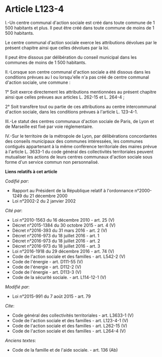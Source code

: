 # Article L123-4

I.-Un centre communal d'action sociale est créé dans toute commune de 1 500 habitants et plus. Il peut être créé dans toute
commune de moins de 1 500 habitants. 

Le centre communal d'action sociale exerce les attributions dévolues par le présent chapitre ainsi que celles dévolues par la
loi. 

Il peut être dissous par délibération du conseil municipal dans les communes de moins de 1 500 habitants. 

II.-Lorsque son centre communal d'action sociale a été dissous dans les conditions prévues au I ou lorsqu'elle n'a pas créé
de centre communal d'action sociale, une commune : 

1° Soit exerce directement les attributions mentionnées au présent chapitre ainsi que celles prévues aux articles L. 262-15
et L. 264-4 ; 

2° Soit transfère tout ou partie de ces attributions au centre intercommunal d'action sociale, dans les conditions prévues à
l'article L. 123-4-1. 

III.-Le statut des centres communaux d'action sociale de Paris, de Lyon et de Marseille est fixé par voie réglementaire. 

IV.-Sur le territoire de la métropole de Lyon, par délibérations concordantes des conseils municipaux des communes
intéressées, les communes contiguës appartenant à la même conférence territoriale des maires prévue à l'article L. 3633-1 du
code général des collectivités territoriales peuvent mutualiser les actions de leurs centres communaux d'action sociale sous
forme d'un service commun non personnalisé.

**Liens relatifs à cet article**

_Codifié par_:

  - Rapport au Président de la République relatif à l'ordonnance n°2000-1249 du 21 décembre 2000
  - Loi n°2002-2 du 2 janvier 2002

_Cité par_:

  - Loi n°2010-1563 du 16 décembre 2010 - art. 25 (V)
  - Décret n°2015-1384 du 30 octobre 2015 - art. 4 (V)
  - Décret n°2016-393 du 31 mars 2016 - art. 2 (V)
  - Décret n°2016-973 du 18 juillet 2016 - art. 1
  - Décret n°2016-973 du 18 juillet 2016 - art. 2
  - Décret n°2016-973 du 18 juillet 2016 - art. 3
  - Loi n°2016-1918 du 29 décembre 2016 - art. 74 (V)
  - Code de l'action sociale et des familles - art. L542-2 (V)
  - Code de l'énergie - art. D111-55 (V)
  - Code de l'énergie - art. D112-2 (V)
  - Code de l'énergie - art. D113-3 (V)
  - Code de la sécurité sociale. - art. L114-12-1 (V)

_Modifié par_:

  - Loi n°2015-991 du 7 août 2015 - art. 79

_Cite_:

  - Code général des collectivités territoriales - art. L3633-1 (V)
  - Code de l'action sociale et des familles - art. L123-4-1 (V)
  - Code de l'action sociale et des familles - art. L262-15 (V)
  - Code de l'action sociale et des familles - art. L264-4 (V)

_Anciens textes_:

  - Code de la famille et de l'aide sociale. - art. 136 (Ab)
